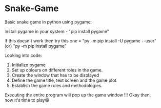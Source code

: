 # Snake-Game




Basic snake game in python using pygame:

Install pygame in your system - "pip install pygame"

If this doesn't work then try this one  = "py -m pip install -U pygame --user"   (or)    "py -m pip install pygame"


Looking into code:
1. Initialize pygame 
2. Set up colours on different roles in the game.
3. Create the window that has to be displayed
4. Define the game title, text screen and the game plot.
5. Establish the game rules and methodologies.


Executing the entire program will pop up the game window !!!
Okay then, now it's time to play😃
